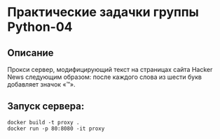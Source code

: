 Практические задачки группы Python-04 
=======

## Описание
Прокси сервер, модифицирующий текст на страницах сайта Hacker News следующим образом: после каждого слова из шести букв добавляет значок «™».

## Запуск сервера:
```
docker build -t proxy .
docker run -p 80:8080 -it proxy
```

